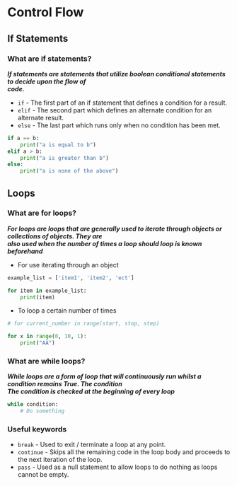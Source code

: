 # Control Flow  
## If Statements  
### What are if statements?  
  ***If statements are statements that utilize boolean conditional statements to decide upon the flow of***  
  ***code.***  
* `if` - The first part of an if statement that defines a condition for a result.
* `elif` - The second part which defines an alternate condition for an alternate result.
* `else` - The last part which runs only when no condition has been met.
```python
if a == b:
    print("a is equal to b")
elif a > b:
    print("a is greater than b")
else:
    print("a is none of the above")
```
## Loops  
### What are for loops?  
 ***For loops are loops that are generally used to iterate through objects or collections of objects. They are***  
 ***also used when the number of times a loop should loop is known beforehand***
* For use iterating through an object
```python
example_list = ['item1', 'item2', 'ect']

for item in example_list:
    print(item)
```  
* To loop a certain number of times  
```python
# for current_number in range(start, stop, step)

for x in range(0, 10, 1):
    print("AA")
```

### What are while loops?  
  ***While loops are a form of loop that will continuously run whilst a condition remains True. The condition***  
  ***The condition is checked at the beginning of every loop***
```python
while condition:
    # Do something
```  

### Useful keywords  
* `break` - Used to exit / terminate a loop at any point.  
* `continue` - Skips all the remaining code in the loop body and proceeds to the next iteration of the loop.  
* `pass` - Used as a null statement to allow loops to do nothing as loops cannot be empty.  
